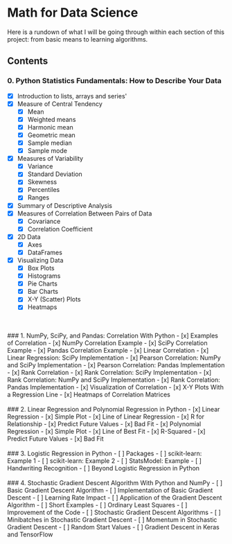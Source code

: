 
# Math for Data Science
Here is a rundown of what I will be going through within each section of this 
project: from basic means to learning algorithms.

## Contents
### 0. Python Statistics Fundamentals: How to Describe Your Data
- [x] Introduction to lists, arrays and series' 
- [x] Measure of Central Tendency
  - [x] Mean
  - [x] Weighted means
  - [x] Harmonic mean
  - [x] Geometric mean
  - [x] Sample median
  - [x] Sample mode
- [x] Measures of Variability
  - [x] Variance
  - [x] Standard Deviation
  - [x] Skewness
  - [x] Percentiles
  - [x] Ranges
- [x] Summary of Descriptive Analysis
- [x] Measures of Correlation Between Pairs of Data
  - [x] Covariance
  - [x] Correlation Coefficient
- [x] 2D Data
  - [x] Axes
  - [x] DataFrames
- [x] Visualizing Data
  - [x] Box Plots
  - [x] Histograms
  - [x] Pie Charts
  - [x] Bar Charts
  - [x] X-Y (Scatter) Plots
  - [x] Heatmaps
<br>
<br>
### 1. NumPy, SciPy, and Pandas: Correlation With Python
- [x] Examples of Correlation
  - [x] NumPy Correlation Example
  - [x] SciPy Correlation Example
  - [x] Pandas Correlation Example
- [x] Linear Correlation
  - [x] Linear Regression: SciPy Implementation
  - [x] Pearson Correlation: NumPy and SciPy Implementation
  - [x] Pearson Correlation: Pandas Implementation
- [x] Rank Correlation
  - [x] Rank Correlation: SciPy Implementation
  - [x] Rank Correlation: NumPy and SciPy Implementation
  - [x] Rank Correlation: Pandas Implementation
- [x] Visualization of Correlation
  - [x] X-Y Plots With a Regression Line
  - [x] Heatmaps of Correlation Matrices
<br>
<br>
### 2. Linear Regression and Polynomial Regression in Python
- [x] Linear Regression
  - [x] Simple Plot
  - [x] Line of Linear Regression
  - [x] R for Relationship
  - [x] Predict Future Values
  - [x] Bad Fit
- [x] Polynomial Regression
  - [x] Simple Plot
  - [x] Line of Best Fit
  - [x] R-Squared
  - [x] Predict Future Values
  - [x] Bad Fit
<br>
<br>
### 3. Logistic Regression in Python
- [ ] Packages
- [ ] scikit-learn: Example 1
- [ ] scikit-learn: Example 2
- [ ] StatsModel: Example
- [ ] Handwriting Recognition
- [ ] Beyond Logistic Regression in Python
<br>
<br>
### 4. Stochastic Gradient Descent Algorithm With Python and NumPy
- [ ] Basic Gradient Descent Algorithm
  - [ ] Implementation of Basic Gradient Descent
  - [ ] Learning Rate Impact
- [ ] Application of the Gradient Descent Algorithm
  - [ ] Short Examples
  - [ ] Ordinary Least Squares
  - [ ] Improvement of the Code
- [ ] Stochastic Gradient Descent Algorithms
  - [ ] Minibatches in Stochastic Gradient Descent
  - [ ] Momentum in Stochastic Gradient Descent
  - [ ] Random Start Values
- [ ] Gradient Descent in Keras and TensorFlow